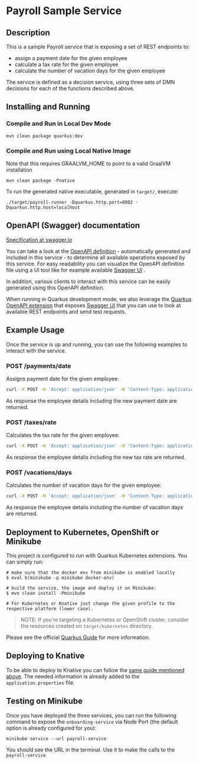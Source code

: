 # Payroll Sample Service

## Description

This is a sample Payroll service that is exposing a set of REST endpoints to:

* assign a payment date for the given employee
* calculate a tax rate for the given employee
* calculate the number of vacation days for the given employee

The service is defined as a decision service, using three sets of DMN decisions for each of the functions described
above.

## Installing and Running

### Compile and Run in Local Dev Mode

```
mvn clean package quarkus:dev    
```

### Compile and Run using Local Native Image

Note that this requires GRAALVM_HOME to point to a valid GraalVM installation

```
mvn clean package -Pnative
```

To run the generated native executable, generated in `target/`, execute:

```
./target/payroll-runner -Dquarkus.http.port=8082 -Dquarkus.http.host=localhost
```

## OpenAPI (Swagger) documentation

[Specification at swagger.io](https://swagger.io/docs/specification/about/)

You can take a look at the [OpenAPI definition](http://localhost:8082/openapi?format=json) - automatically generated and
included in this service - to determine all available operations exposed by this service. For easy readability you can
visualize the OpenAPI definition file using a UI tool like for example available [Swagger UI](https://editor.swagger.io)
.

In addition, various clients to interact with this service can be easily generated using this OpenAPI definition.

When running in Quarkus development mode, we also leverage
the [Quarkus OpenAPI extension](https://quarkus.io/guides/openapi-swaggerui#use-swagger-ui-for-development) that
exposes [Swagger UI](http://localhost:8082/swagger-ui/) that you can use to look at available REST endpoints and send
test requests.

## Example Usage

Once the service is up and running, you can use the following examples to interact with the service.

### POST /payments/date

Assigns payment date for the given employee:

```sh
curl -X POST -H 'Accept: application/json' -H 'Content-Type: application/json' -d '{"employee" : {"firstName" : "Mark", "lastName" : "Test", "personalId" : "xxx-yy-zzz", "birthDate" : "1995-12-10T14:50:12.123+02:00", "address" : {"country" : "US", "city" : "Boston", "street" : "any street 3", "zipCode" : "10001"}}}' http://localhost:8082/payments/date
```

As response the employee details including the new payment date are returned.

### POST /taxes/rate

Calculates the tax rate for the given employee:

```sh
curl -X POST -H 'Accept: application/json' -H 'Content-Type: application/json' -d '{"employee" : {"firstName" : "Mark", "lastName" : "Test", "personalId" : "xxx-yy-zzz", "birthDate" : "1995-12-10T14:50:12.123+02:00", "address" : {"country" : "US", "city" : "Boston", "street" : "any street 3", "zipCode" : "10001"}}}' http://localhost:8082/taxes/rate
```

As response the employee details including the new tax rate are returned.

### POST /vacations/days

Calculates the number of vacation days for the given employee:

```sh
curl -X POST -H 'Accept: application/json' -H 'Content-Type: application/json' -d '{"employee" : {"firstName" : "Mark", "lastName" : "Test", "personalId" : "xxx-yy-zzz", "birthDate" : "1995-12-10T14:50:12.123+02:00", "address" : {"country" : "US", "city" : "Boston", "street" : "any street 3", "zipCode" : "10001"}}}' http://localhost:8082/vacations/days
```

As response the employee details including the number of vacation days are returned.

## Deployment to Kubernetes, OpenShift or Minikube

This project is configured to run with Quarkus Kubernetes extensions. You can simply run:

```shell
# make sure that the docker env from minikube is enabled locally
$ eval $(minikube -p minikube docker-env)

# build the service, the image and deploy it on Minikube:
$ mvn clean install -Pminikube

# For Kubernetes or Knative just change the given profile to the respective platform (lower case).
```

> NOTE: If you're targeting a Kubernetes or OpenShift cluster, consider the resources created on `target/kubernetes`
> directory.

Please see the official [Quarkus Guide](https://quarkus.io/guides/deploying-to-kubernetes) for more information.

## Deploying to Knative

To be able to deploy to Knative you can follow
the [same guide mentioned above](https://quarkus.io/guides/deploying-to-kubernetes#knative). The needed information is
already added to the `application.properties` file.

## Testing on Minikube

Once you have deployed the three services, you can run the following command to expose the `onboarding-service` via Node
Port (the default option is already configured for you):

```shell
minikube service --url payroll-service
```

You should see the URL in the terminal. Use it to make the calls to the `payroll-service`
